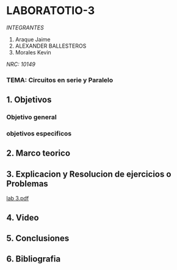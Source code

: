 # LABORATOTIO-3

*INTEGRANTES*

1. Araque Jaime
2. ALEXANDER BALLESTEROS
3. Morales Kevin

*NRC: 10149*
### TEMA: Circuitos en serie y Paralelo


## 1. Objetivos


### Objetivo general


### objetivos especificos


## 2. Marco teorico


## 3. Explicacion y Resolucion de ejercicios o Problemas

[lab 3.pdf](https://github.com/Xanderpb/LABORATOTIO-3/files/7612167/lab.3.pdf)

## 4. Video 


## 5. Conclusiones


## 6. Bibliografia

